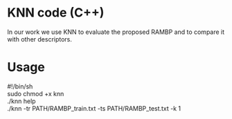 # KNN code (C++)

In our work we use KNN to evaluate the proposed RAMBP and to compare it with other descriptors.

# Usage
#!/bin/sh<br/>
sudo chmod +x knn<br/>
./knn help<br/>
./knn -tr PATH/RAMBP_train.txt  -ts  PATH/RAMBP_test.txt  -k 1<br/>

